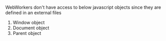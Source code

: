 
 WebWorkers don't have access to below javascript objects since they are defined in an external files
 1. Window object
 2. Document object
 3. Parent object
